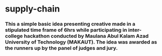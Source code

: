 # supply-chain
### This a simple basic idea presenting creative made in a stipulated time frame of 6hrs while participating in inter-college hackathon conducted by Maulana Abul Kalam Azad University of Technology (MAKAUT). The idea was awarded as the runners up by the panel of judges and jury.
